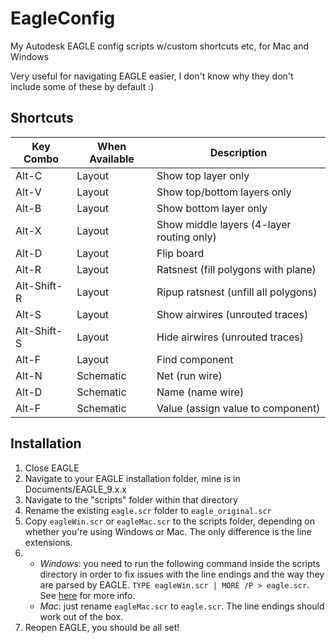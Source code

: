 # EagleConfig
 My Autodesk EAGLE config scripts w/custom shortcuts etc, for Mac and Windows

Very useful for navigating EAGLE easier, I don't know why they don't include some of these by default :)

## Shortcuts
|Key Combo|When Available|Description|
|---|---|---|
|Alt-C|Layout|Show top layer only|
|Alt-V|Layout|Show top/bottom layers only|
|Alt-B|Layout|Show bottom layer only|
|Alt-X|Layout|Show middle layers (4-layer routing only)|
|Alt-D|Layout|Flip board|
|Alt-R|Layout|Ratsnest (fill polygons with plane)|
|Alt-Shift-R|Layout|Ripup ratsnest (unfill all polygons)|
|Alt-S|Layout|Show airwires (unrouted traces)|
|Alt-Shift-S|Layout|Hide airwires (unrouted traces)|
|Alt-F|Layout|Find component|
|Alt-N|Schematic|Net (run wire)|
|Alt-D|Schematic|Name (name wire)|
|Alt-F|Schematic|Value (assign value to component)|

## Installation

1) Close EAGLE
2) Navigate to your EAGLE installation folder, mine is in Documents/EAGLE_9.x.x
3) Navigate to the "scripts" folder within that directory
4) Rename the existing `eagle.scr` folder to `eagle_original.scr`
5) Copy `eagleWin.scr` or `eagleMac.scr` to the scripts folder, depending on whether you're using Windows or Mac. The only difference is the line extensions.
6) - *Windows*: you need to run the following command inside the scripts directory in order to fix issues with the line endings and the way they are parsed by EAGLE. `TYPE eagleWin.scr | MORE /P > eagle.scr`. See [here](https://stackoverflow.com/a/27844521) for more info.
   - *Mac*: just rename `eagleMac.scr` to `eagle.scr`. The line endings should work out of the box.
8) Reopen EAGLE, you should be all set!

